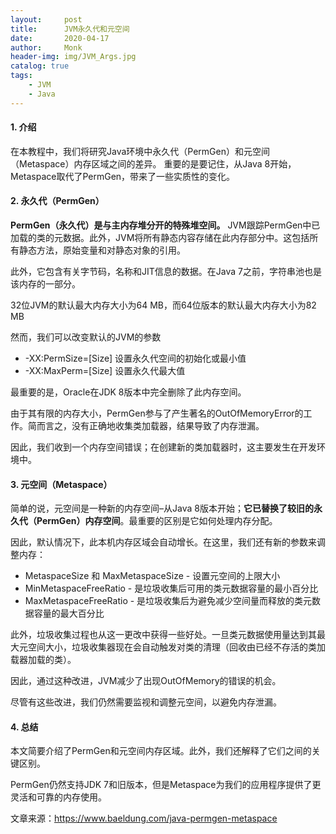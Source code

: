 ```yaml
---
layout:     post
title:      JVM永久代和元空间
date:       2020-04-17
author:     Monk
header-img: img/JVM_Args.jpg
catalog: true
tags:
    - JVM
    - Java
---
```


#### 1. 介绍
在本教程中，我们将研究Java环境中永久代（PermGen）和元空间（Metaspace）内存区域之间的差异。
重要的是要记住，从Java 8开始，Metaspace取代了PermGen，带来了一些实质性的变化。

#### 2. 永久代（PermGen）
**PermGen（永久代）是与主内存堆分开的特殊堆空间。**
JVM跟踪PermGen中已加载的类的元数据。此外，JVM将所有静态内容存储在此内存部分中。这包括所有静态方法，原始变量和对静态对象的引用。

此外，它包含有关字节码，名称和JIT信息的数据。在Java 7之前，字符串池也是该内存的一部分。

32位JVM的默认最大内存大小为64 MB，而64位版本的默认最大内存大小为82 MB

然而，我们可以改变默认的JVM的参数
- -XX:PermSize=[Size] 设置永久代空间的初始化或最小值
- -XX:MaxPerm=[Size] 设置永久代最大值

最重要的是，Oracle在JDK 8版本中完全删除了此内存空间。

由于其有限的内存大小，PermGen参与了产生著名的OutOfMemoryError的工作。简而言之，没有正确地收集类加载器，结果导致了内存泄漏。

因此，我们收到一个内存空间错误；在创建新的类加载器时，这主要发生在开发环境中。

#### 3. 元空间（Metaspace）
简单的说，元空间是一种新的内存空间–从Java 8版本开始；**它已替换了较旧的永久代（PermGen）内存空间**。最重要的区别是它如何处理内存分配。

因此，默认情况下，此本机内存区域会自动增长。在这里，我们还有新的参数来调整内存：
- MetaspaceSize 和 MaxMetaspaceSize - 设置元空间的上限大小
- MinMetaspaceFreeRatio - 是垃圾收集后可用的类元数据容量的最小百分比
- MaxMetaspaceFreeRatio - 是垃圾收集后为避免减少空间量而释放的类元数据容量的最大百分比

此外，垃圾收集过程也从这一更改中获得一些好处。一旦类元数据使用量达到其最大元空间大小，垃圾收集器现在会自动触发对类的清理（回收由已经不存活的类加载器加载的类）。

因此，通过这种改进，JVM减少了出现OutOfMemory的错误的机会。

尽管有这些改进，我们仍然需要监视和调整元空间，以避免内存泄漏。

#### 4. 总结
本文简要介绍了PermGen和元空间内存区域。此外，我们还解释了它们之间的关键区别。

PermGen仍然支持JDK 7和旧版本，但是Metaspace为我们的应用程序提供了更灵活和可靠的内存使用。

文章来源：https://www.baeldung.com/java-permgen-metaspace